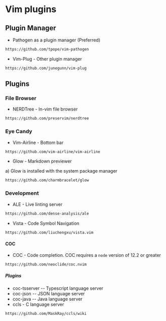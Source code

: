 # Vim plugins

## Plugin Manager

* Pathogen as a plugin manager (Preferred)

```bash
https://github.com/tpope/vim-pathogen
```
* Vim-Plug - Other plugin manager

```bash
https://github.com/junegunn/vim-plug
```

## Plugins

### File Browser

* NERDTree - In-vim file browser

```bash
https://github.com/preservim/nerdtree
```

### Eye Candy

* Vim-Airline - Bottom bar

```bash
https://github.com/vim-airline/vim-airline
```
* Glow - Markdown previewer

a) Glow is installed with the system package manager

```bash
https://github.com/charmbracelet/glow
```

### Development

* ALE - Live linting server

```bash
https://github.com/dense-analysis/ale
```

* Vista - Code Symbol Navigation

```bash
https://github.com/liuchengxu/vista.vim
```

#### COC

* COC - Code completion.  COC requires a `node` version of 12.2 or greater

```bash
https://github.com/neoclide/coc.nvim
```

##### Plugins

* coc-tsserver -- Typescript language server
* coc-json     -- JSON language server
* coc-java     -- Java language server
* ccls - C language server

```bash
https://github.com/MaskRay/ccls/wiki
```


